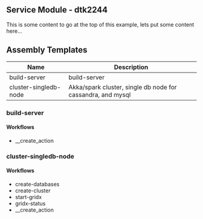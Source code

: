 ## Service Module - dtk2244

This is some content to go at the top of this example, lets put some content here...

## Assembly Templates
| Name | Description |
| ---- | ------ |
| build-server | build-server
| cluster-singledb-node | Akka/spark cluster, single db node for cassandra, and mysql

### build-server

#### Workflows
* __create_action

### cluster-singledb-node

#### Workflows
* create-databases
* create-cluster
* start-gridx
* gridx-status
* __create_action



